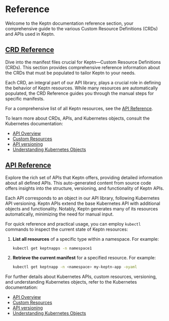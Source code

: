 # Reference

Welcome to the Keptn documentation reference section, your comprehensive guide to the various Custom Resource Definitions (CRDs) and APIs used in Keptn.

## [CRD Reference](./crd-reference/index.md)

Dive into the manifest files crucial for Keptn—Custom Resource Definitions (CRDs).
This section provides comprehensive reference information about the CRDs 
that must be populated to tailor Keptn to your needs.

Each CRD, an integral part of our API library, plays a crucial role in defining 
the behavior of Keptn resources. While many resources are automatically populated,
the CRD Reference guides you through the manual steps for specific manifests.

For a comprehensive list of all Keptn resources, see the [API Reference](./api-reference/index.md).

To learn more about CRDs, APIs, and Kubernetes objects, consult the Kubernetes documentation:

* [API Overview](https://kubernetes.io/docs/reference/using-api/)
* [Custom Resources](https://kubernetes.io/docs/concepts/extend-kubernetes/api-extension/custom-resources/)
* [API versioning](https://kubernetes.io/docs/reference/using-api/#api-versioning)
* [Understanding Kubernetes Objects](https://kubernetes.io/docs/concepts/overview/working-with-objects/kubernetes-objects/)

## [API Reference](./api-reference/index.md)

Explore the rich set of APIs that Keptn offers, providing detailed
information about all defined APIs. 
This auto-generated content from source code offers insights into the structure,
versioning, and functionality of Keptn APIs.

Each API corresponds to an object in our API library, following Kubernetes API versioning.
Keptn APIs extend the base Kubernetes API with additional objects and functionality. 
Notably, Keptn generates many of its resources automatically, minimizing the need for manual input.

For quick reference and practical usage, you can employ `kubectl` commands
to inspect the current state of Keptn resources:

1. **List all resources** of a specific type within a namespace. For example:

    ```bash
    kubectl get keptnapps -n namespace1
    ```

2. **Retrieve the current manifest** for a specified resource. For example:

    ```bash
    kubectl get keptnapp -n <namespace> my-keptn-app -oyaml
    ```

For further details about Kubernetes APIs, custom resources, versioning, and 
understanding Kubernetes objects, refer to the Kubernetes documentation:

* [API Overview](https://kubernetes.io/docs/reference/using-api/)
* [Custom Resources](https://kubernetes.io/docs/concepts/extend-kubernetes/api-extension/custom-resources/)
* [API versioning](https://kubernetes.io/docs/reference/using-api/#api-versioning)
* [Understanding Kubernetes Objects](https://kubernetes.io/docs/concepts/overview/working-with-objects/kubernetes-objects/)
